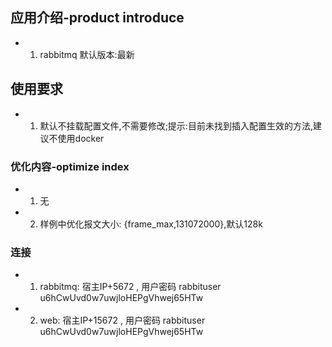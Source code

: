 ## 应用介绍-product introduce
- 1. rabbitmq  默认版本:最新


## 使用要求
- 1. 默认不挂载配置文件,不需要修改;提示:目前未找到插入配置生效的方法,建议不使用docker

### 优化内容-optimize index
- 1. 无
- 2. 样例中优化报文大小: {frame_max,131072000},默认128k

### 连接
- 1. rabbitmq:  宿主IP+5672 ,  用户密码 rabbituser u6hCwUvd0w7uwjloHEPgVhwej65HTw
- 2. web:       宿主IP+15672 ,  用户密码 rabbituser u6hCwUvd0w7uwjloHEPgVhwej65HTw